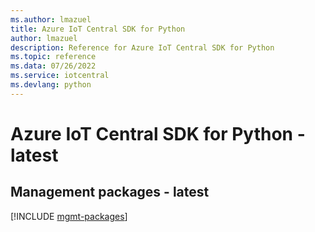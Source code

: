 ```yaml
---
ms.author: lmazuel
title: Azure IoT Central SDK for Python
author: lmazuel
description: Reference for Azure IoT Central SDK for Python
ms.topic: reference
ms.data: 07/26/2022
ms.service: iotcentral
ms.devlang: python
---
```

# Azure IoT Central SDK for Python - latest

## Management packages - latest
[!INCLUDE [mgmt-packages](iot-central-mgmt-index.md)]